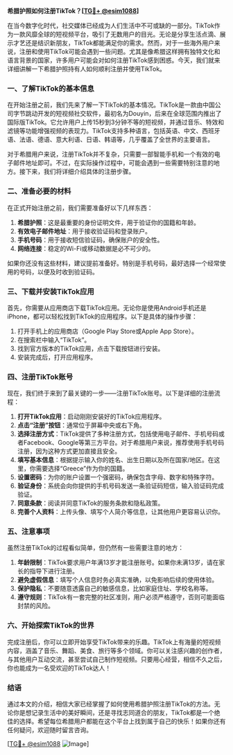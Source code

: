 **希腊护照如何注册TikTok？[[TG💪+ @esim1088](https://t.me/s/esim1088)]**

在当今数字化时代，社交媒体已经成为人们生活中不可或缺的一部分。TikTok作为一款风靡全球的短视频平台，吸引了无数用户的目光。无论是分享生活点滴、展示才艺还是结识新朋友，TikTok都能满足你的需求。然而，对于一些海外用户来说，注册和使用TikTok可能会遇到一些问题。尤其是像希腊这样拥有独特文化和语言背景的国家，许多用户可能会对如何注册TikTok感到困惑。今天，我们就来详细讲解一下希腊护照持有人如何顺利注册并使用TikTok。

### 一、了解TikTok的基本信息

在开始注册之前，我们先来了解一下TikTok的基本情况。TikTok是一款由中国公司字节跳动开发的短视频社交软件，最初名为Douyin，后来在全球范围内推出了国际版TikTok。它允许用户上传15秒到3分钟不等的短视频，并通过音乐、特效和滤镜等功能增强视频的表现力。TikTok支持多种语言，包括英语、中文、西班牙语、法语、德语、意大利语、日语、韩语等，几乎覆盖了全世界的主要语言。

对于希腊用户来说，注册TikTok并不复杂，只需要一部智能手机和一个有效的电子邮件地址即可。不过，在实际操作过程中，可能会遇到一些需要特别注意的地方。接下来，我们将详细介绍具体的注册步骤。

### 二、准备必要的材料

在正式开始注册之前，我们需要准备好以下几样东西：

1. **希腊护照**：这是最重要的身份证明文件，用于验证你的国籍和年龄。
2. **有效电子邮件地址**：用于接收验证码和登录账户。
3. **手机号码**：用于接收短信验证码，确保账户的安全性。
4. **网络连接**：稳定的Wi-Fi或移动数据是必不可少的。

如果你还没有这些材料，建议提前准备好。特别是手机号码，最好选择一个经常使用的号码，以便及时收到验证码。

### 三、下载并安装TikTok应用

首先，你需要从应用商店下载TikTok应用。无论你是使用Android手机还是iPhone，都可以轻松找到TikTok的应用程序。以下是具体的操作步骤：

1. 打开手机上的应用商店（Google Play Store或Apple App Store）。
2. 在搜索栏中输入“TikTok”。
3. 找到官方版本的TikTok应用，点击下载按钮进行安装。
4. 安装完成后，打开应用程序。

### 四、注册TikTok账号

现在，我们终于来到了最关键的一步——注册TikTok账号。以下是详细的注册流程：

1. **打开TikTok应用**：启动刚刚安装好的TikTok应用程序。
2. **点击“注册”按钮**：通常位于屏幕中央或右下角。
3. **选择注册方式**：TikTok提供了多种注册方式，包括使用电子邮件、手机号码或者Facebook、Google等第三方平台。对于希腊用户来说，推荐使用手机号码注册，因为这种方式更加直接且安全。
4. **填写基本信息**：根据提示输入你的姓名、出生日期以及所在国家/地区。在这里，你需要选择“Greece”作为你的国籍。
5. **设置密码**：为你的账户设置一个强密码，确保包含字母、数字和特殊字符。
6. **验证身份**：系统会向你提供的手机号码发送一条验证码短信，输入验证码完成验证。
7. **同意条款**：阅读并同意TikTok的服务条款和隐私政策。
8. **完善个人资料**：上传头像、填写个人简介等信息，让其他用户更容易认识你。

### 五、注意事项

虽然注册TikTok的过程看似简单，但仍然有一些需要注意的地方：

1. **年龄限制**：TikTok要求用户年满13岁才能注册账号。如果你未满13岁，请在家长的指导下进行注册。
2. **避免虚假信息**：填写个人信息时务必真实准确，以免影响后续的使用体验。
3. **保护隐私**：不要随意透露自己的敏感信息，比如家庭住址、学校名称等。
4. **遵守规则**：TikTok有一套完整的社区准则，用户必须严格遵守，否则可能面临封禁的风险。

### 六、开始探索TikTok的世界

完成注册后，你可以立即开始享受TikTok带来的乐趣。TikTok上有海量的短视频内容，涵盖了音乐、舞蹈、美食、旅行等多个领域。你可以关注感兴趣的创作者，与其他用户互动交流，甚至尝试自己制作短视频。只要用心经营，相信不久之后，你也能成为一名受欢迎的TikTok达人！

### 结语

通过本文的介绍，相信大家已经掌握了如何使用希腊护照注册TikTok的方法。无论你是想记录生活中的美好瞬间，还是寻找志同道合的朋友，TikTok都是一个绝佳的选择。希望每位希腊用户都能在这个平台上找到属于自己的快乐！如果你还有任何疑问，欢迎随时留言咨询。

[[TG💪+ @esim1088](https://t.me/s/esim1088) ![Image](https://i.postimg.cc/4NQfJmqS/Snipaste-2025-05-13-00-14-12.png)]